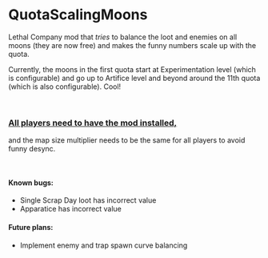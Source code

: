 # QuotaScalingMoons
Lethal Company mod that *tries* to balance the loot and enemies on all moons (they are now free) and makes the funny numbers scale up with the quota.

Currently, the moons in the first quota start at Experimentation level (which is configurable) and go up to Artifice level and beyond around the 11th quota (which is also configurable). Cool!

<br>

### <u>All players need to have the mod installed,</u>

and the map size multiplier needs to be the same for all players to avoid funny desync.

<br>

#### Known bugs:

- Single Scrap Day loot has incorrect value
- Apparatice has incorrect value

#### Future plans:

- Implement enemy and trap spawn curve balancing
